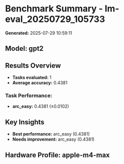 # Benchmark Summary - lm-eval_20250729_105733

**Generated:** 2025-07-29 10:59:11

## Model: gpt2

## Results Overview
- **Tasks evaluated:** 1
- **Average accuracy:** 0.4381

### Task Performance:
- **arc_easy:** 0.4381 (±0.0102)

## Key Insights
- **Best performance:** arc_easy (0.4381)
- **Needs improvement:** arc_easy (0.4381)

## Hardware Profile: apple-m4-max